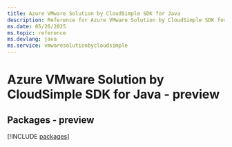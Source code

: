 ```yaml
---
title: Azure VMware Solution by CloudSimple SDK for Java
description: Reference for Azure VMware Solution by CloudSimple SDK for Java
ms.date: 05/26/2025
ms.topic: reference
ms.devlang: java
ms.service: vmwaresolutionbycloudsimple
---
```

# Azure VMware Solution by CloudSimple SDK for Java - preview
## Packages - preview
[!INCLUDE [packages](vmware-solution-by-cloudsimple-index.md)]